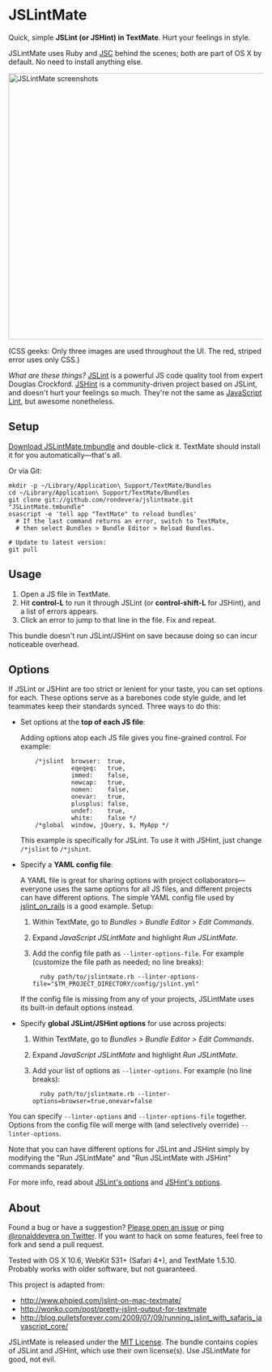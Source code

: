 JSLintMate
==========

Quick, simple **JSLint (or JSHint) in TextMate**. Hurt your feelings in style.

JSLintMate uses Ruby and [JSC][jsc] behind the scenes; both are part of OS X by
default. No need to install anything else.

<img src="https://github.com/rondevera/jslintmate/raw/master/Support/images/jslintmate-screenshots.png"
  alt="JSLintMate screenshots" width="892" height="525" />

(CSS geeks: Only three images are used throughout the UI. The red, striped
error uses only CSS.)

*What are these things?* [JSLint][jslint] is a powerful JS code quality tool
from expert Douglas Crockford. [JSHint][jshint] is a community-driven project
based on JSLint, and doesn't hurt your feelings so much. They're not the same
as [JavaScript Lint][javascriptlint], but awesome nonetheless.

[jsc]:            http://trac.webkit.org/wiki/JSC
[jslint]:         http://jslint.com
[jshint]:         http://jshint.com
[javascriptlint]: http://www.javascriptlint.com/


Setup
-----

[Download JSLintMate.tmbundle][download] and double-click it.
TextMate should install it for you automatically&mdash;that's all.

Or via Git:

    mkdir -p ~/Library/Application\ Support/TextMate/Bundles
    cd ~/Library/Application\ Support/TextMate/Bundles
    git clone git://github.com/rondevera/jslintmate.git "JSLintMate.tmbundle"
    osascript -e 'tell app "TextMate" to reload bundles'
      # If the last command returns an error, switch to TextMate,
      # then select Bundles > Bundle Editor > Reload Bundles.

    # Update to latest version:
    git pull

[download]: https://github.com/rondevera/jslintmate/archives/master


Usage
-----

1.  Open a JS file in TextMate.
2.  Hit **control-L** to run it through JSLint (or **control-shift-L** for
    JSHint), and a list of errors appears.
3.  Click an error to jump to that line in the file. Fix and repeat.

This bundle doesn't run JSLint/JSHint on save because doing so can incur
noticeable overhead.


Options
-------

If JSLint or JSHint are too strict or lenient for your taste, you can set
options for each. These options serve as a barebones code style guide, and let
teammates keep their standards synced. Three ways to do this:

* Set options at the **top of each JS file**:

    Adding options atop each JS file gives you fine-grained control. For
    example:

          /*jslint  browser:  true,
                    eqeqeq:   true,
                    immed:    false,
                    newcap:   true,
                    nomen:    false,
                    onevar:   true,
                    plusplus: false,
                    undef:    true,
                    white:    false */
          /*global  window, jQuery, $, MyApp */

    This example is specifically for JSLint. To use it with JSHint, just
    change `/*jslint` to `/*jshint`.

* Specify a **YAML config file**:

    A YAML file is great for sharing options with project
    collaborators&mdash;everyone uses the same options for all JS files, and
    different projects can have different options. The simple YAML config file
    used by [jslint\_on\_rails][jslint_on_rails_config] is a good example.
    Setup:

    1.  Within TextMate, go to *Bundles > Bundle Editor > Edit Commands*.
    2.  Expand *JavaScript JSLintMate* and highlight *Run JSLintMate*.
    3.  Add the config file path as `--linter-options-file`. For example
        (customize the file path as needed; no line breaks):

              ruby path/to/jslintmate.rb --linter-options-file="$TM_PROJECT_DIRECTORY/config/jslint.yml"

    If the config file is missing from any of your projects, JSLintMate uses
    its built-in default options instead.

* Specify **global JSLint/JSHint options** for use across projects:

    1.  Within TextMate, go to *Bundles > Bundle Editor > Edit Commands*.
    2.  Expand *JavaScript JSLintMate* and highlight *Run JSLintMate*.
    3.  Add your list of options as `--linter-options`. For example (no line
        breaks):

              ruby path/to/jslintmate.rb --linter-options=browser=true,onevar=false

You can specify `--linter-options` and `--linter-options-file` together.
Options from the config file will merge with (and selectively override)
`--linter-options`.

Note that you can have different options for JSLint and JSHint simply by
modifying the "Run JSLintMate" and "Run JSLintMate with JSHint" commands
separately.

For more info, read about [JSLint's options][jslint-options] and
[JSHint's options][jshint-options].

[jslint_on_rails_config]: https://github.com/psionides/jslint_on_rails/blob/master/lib/jslint/config/jslint.yml
[jslint-options]:  http://jslint.com/lint.html#options
[jshint-options]:  http://jshint.com/#docs


About
-----

Found a bug or have a suggestion? [Please open an issue][issues] or ping
[@ronalddevera on Twitter][twitter]. If you want to hack on some features,
feel free to fork and send a pull request.

Tested with OS X 10.6, WebKit 531+ (Safari 4+), and TextMate 1.5.10. Probably
works with older software, but not guaranteed.

This project is adapted from:

- <http://www.phpied.com/jslint-on-mac-textmate/>
- <http://wonko.com/post/pretty-jslint-output-for-textmate>
- <http://blog.pulletsforever.com/2009/07/09/running_jslint_with_safaris_javascript_core/>

JSLintMate is released under the [MIT License][license]. The bundle contains
copies of JSLint and JSHint, which use their own license(s). Use JSLintMate
for good, not evil.

[issues]:   https://github.com/rondevera/jslintmate/issues
[twitter]:  https://twitter.com/ronalddevera
[license]:  https://github.com/rondevera/jslintmate/blob/master/LICENSE
